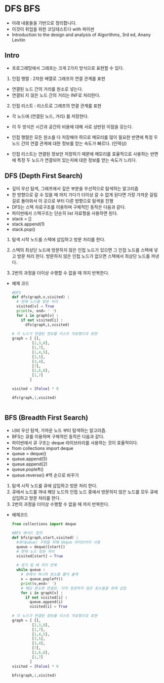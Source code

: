 # DFS BFS
- 아래 내용들을 기반으로 정리합니다.
- 이것이 취업을 위한 코딩테스트다 with 파이썬
- Introduction to the design and analysis of Algorithms, 3rd ed, Anany Levitin

## Intro
- 프로그래밍에서 그래프는 크게 2가지 방식으로 표현할 수 있다.
1. 인접 행렬 : 2차원 배열로 그래프의 연결 관계를 표현
- 연결된 노드 간의 거리를 원소로 넣는다.
- 연결되 지 않은 노드 간의 거리는 INF로 처리한다.

2. 인접 리스트 : 리스트로 그래프의 연결 관계를 표현
- 각 노드에 (연결된 노드, 거리) 를 저장한다.

- 이 두 방식은 시간과 공간의 비용에 대해 서로 상반된 이점을 갖는다.
- 인접 행렬은 모든 원소를 다 저장해야 하므로 메모리를 많이 필요한 반면에 특정 두 노드 간의 연결 관계에 대한 정보를 얻는 속도가 빠르다. (인덱싱)
- 인접 리스트는 연결된 정보만 저장하기 때문에 메모리를 효율적으로 사용하는 반면에 특정 두 노드가 연결되어 있는지에 대한 정보를 얻는 속도가 느리다. 

## DFS (Depth First Search)
-  깊이 우선 탐색, 그래프에서 깊은 부분을 우선적으로 탐색하는 알고리즘
- 한 방향으로 갈 수 있을 때 까지 가다가 더이상 갈 수 없게 된다면 가장 가까운 갈림길로 돌아와서 이 곳으로 부터 다른 방향으로 탐색을 진행
- DFS는 스택 자료구조를 이용하며 구체적인 동작은 다음과 같다.
- 파이썬에서 스택구조는 단순히 list 자료형을 사용하면 된다.
-  stack = []
- stack.append(1)
- stack.pop()

1. 탐색 시작 노드를 스택에 삽입하고 방문 처리를 한다.

2. 스택의 최상단 노드에 방문하지 않은 인접 노드가 있으면 그 인접 노드를 스택에 넣고 방문 처리 한다. 방문하지 않은 인접 노드가 없으면 스택에서 최상단 노드를 꺼낸다.

3. 2번의 과정을 더이상 수행할 수 없을 때 까지 반복한다.

   

* 예제 코드

  ```python
  #DFS
  def dfs(graph,v,visited) :
    # 현재 노드를 방문 처리
    visited[v] = True
    print(v, end= ' ')
    for i in graph[v] :
      if not visited[i] :
        dfs(graph,i,visited)
        
  # 각 노드가 연결된 정보를 리스트 자료형으로 표현
  graph = [ [],
           [2,3,8],
           [1,7],
           [1,4,5],
           [3,5],
           [3,4],
           [7],
           [2,6,8],
           [1,7]
          ]
  
  visited = [False] * 9
  
  dfs(graph,1,visited)
    
  ```

  


## BFS (Breadth First Search)
- 너비 우선 탐색, 가까운 노드 부터 탐색하는 알고리즘.
- BFS는 큐를 이용하며 구체적인 동작은 다음과 같다.
- 파이썬에서 큐 구조는 deque 라이브러리를 사용하는 것이 효율적이다.
- from collections import deque
- queue = deque()
- queue.append(5)
- queue.append(2)
- queue.popleft()
- queue.reverse() #역 순으로 바꾸기

1. 탐색 시작 노드를 큐에 삽입하고 방문 처리 한다.
2. 큐에서 노드를 꺼내 해당 노드의 인접 노드 중에서 방문하지 않은 노드를 모두 큐에 삽입하고 방문 처리를 한다.
3. 2번의 과정을 더이상 수행할 수 없을 때 까지 반복한다.



* 예제코드

  ```python
  from collections import deque
    
  #BFS 메서드 정의
  def bfs(graph,start,visited) :
    #큐(Queue) 구현을 위해 deque 라이브러리 사용
    queue = deque([start])
    # 현재 노드 방문 처리
    visited[start] = True
      
    # 큐가 빌 때 까지 반복
    while queue :
      # 큐에서 하나의 원소를 뽑아 출력
      v = queue.popleft()
      print(v,end=' ')
      # 해당 원소와 연결된, 아직 방문하지 않은 원소들을 큐에 삽입
      for i in graph[v] :
        if not visited[i] :
          queue.append(i)
          visited[i] = True
            
  # 각 노드가 연결된 정보를 리스트 자료형으로 표현
  graph = [ [],
           [2,3,8],
           [1,7],
           [1,4,5],
           [3,5],
           [3,4],
           [7],
           [2,6,8],
           [1,7]
          ]
  visited = [False] * 9
  
  bfs(graph,1,visited)
  ```

  

